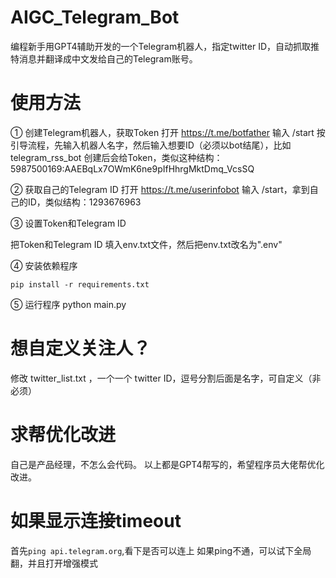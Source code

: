 # AIGC_Telegram_Bot
编程新手用GPT4辅助开发的一个Telegram机器人，指定twitter ID，自动抓取推特消息并翻译成中文发给自己的Telegram账号。

# 使用方法

① 创建Telegram机器人，获取Token
打开 https://t.me/botfather 输入 /start
按引导流程，先输入机器人名字，然后输入想要ID（必须以bot结尾），比如telegram_rss_bot
创建后会给Token，类似这种结构：5987500169:AAEBqLx7OWmK6ne9pIfHhrgMktDmq_VcsSQ

② 获取自己的Telegram ID
打开 https://t.me/userinfobot 输入 \/start，拿到自己的ID，类似结构：1293676963


③ 设置Token和Telegram ID

把Token和Telegram ID 填入env.txt文件，然后把env.txt改名为".env"

④ 安装依赖程序
```
pip install -r requirements.txt
```

⑤ 运行程序
python main.py

# 想自定义关注人？
修改 twitter_list.txt ，一个一个 twitter ID，逗号分割后面是名字，可自定义（非必须）

# 求帮优化改进
自己是产品经理，不怎么会代码。
以上都是GPT4帮写的，希望程序员大佬帮优化改进。

# 如果显示连接timeout
首先`ping api.telegram.org`,看下是否可以连上
如果ping不通，可以试下全局翻，并且打开增强模式






